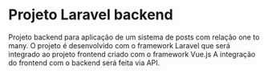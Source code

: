 # Projeto Laravel backend

Projeto backend para aplicação de um sistema de posts com relação one to many.
O projeto é desenvolvido com o framework Laravel que será integrado ao projeto frontend criado com o framework Vue.js
A integração do frontend com o backend será feita via API.
